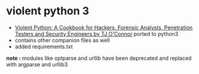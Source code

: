 # violent python 3

* [Violent Python: A Cookbook for Hackers, Forensic Analysts, Penetration Testers and Security Engineers by TJ O'Connor](https://www.elsevier.com/books/violent-python/oconnor/978-1-59749-957-6) ported to python3
* contains other companion files as well
* added requirements.txt

**note :** modules like optparse and urllib have been deprecated and replaced with argparse and urllib3